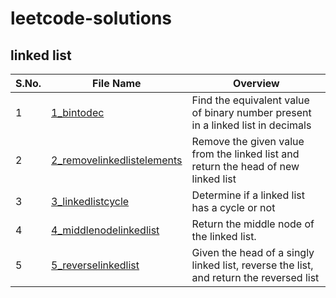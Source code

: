# leetcode-solutions
## linked list 

| S.No. | File Name | Overview |
|-------|-----------|----------
| 1 | [1_bintodec](https://github.com/Sia714/leetcode-solutions/blob/main/linked%20list/1_bintodec.cpp) | Find the equivalent value of binary number present in a linked list in decimals |
| 2 | [2_removelinkedlistelements](https://github.com/Sia714/leetcode-solutions/blob/main/linked%20list/2_removelinkedlistelements.cpp) | Remove the given value from the linked list and return the head of new linked list |
| 3 | [3_linkedlistcycle](https://github.com/Sia714/leetcode-solutions/blob/main/linked%20list/3_linkedlistcycle.cpp) | Determine if a linked list has a cycle or not |
| 4 | [4_middlenodelinkedlist](https://github.com/Sia714/leetcode-solutions/blob/main/linked%20list/4_middlenodelinkedlist.cpp) | Return the middle node of the linked list. |
| 5 | [5_reverselinkedlist](https://github.com/Sia714/leetcode-solutions/blob/main/linked%20list/5_reverselinkedlist.cpp) | Given the head of a singly linked list, reverse the list, and return the reversed list |
